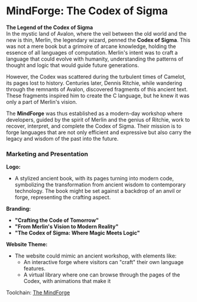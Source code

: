 # MindForge: The Codex of Sigma

**The Legend of the Codex of Sigma**  
In the mystic land of Avalon, where the veil between the old world and the new is thin, Merlin, the legendary wizard, penned the **Codex of Sigma**. This was not a mere book but a grimoire of arcane knowledge, holding the essence of all languages of computation. Merlin's intent was to craft a language that could evolve with humanity, understanding the patterns of thought and logic that would guide future generations.

However, the Codex was scattered during the turbulent times of Camelot, its pages lost to history. Centuries later, Dennis Ritchie, while wandering through the remnants of Avalon, discovered fragments of this ancient text. These fragments inspired him to create the C language, but he knew it was only a part of Merlin's vision.

The **MindForge** was thus established as a modern-day workshop where developers, guided by the spirit of Merlin and the genius of Ritchie, work to recover, interpret, and complete the Codex of Sigma. Their mission is to forge languages that are not only efficient and expressive but also carry the legacy and wisdom of the past into the future.

### **Marketing and Presentation**

**Logo:**
- A stylized ancient book, with its pages turning into modern code, symbolizing the transformation from ancient wisdom to contemporary technology. The book might be set against a backdrop of an anvil or forge, representing the crafting aspect.

**Branding:**
- **"Crafting the Code of Tomorrow"**
- **"From Merlin's Vision to Modern Reality"**
- **"The Codex of Sigma: Where Magic Meets Logic"**

**Website Theme:**
- The website could mimic an ancient workshop, with elements like:
  - An interactive forge where visitors can "craft" their own language features.
  - A virtual library where one can browse through the pages of the Codex, with animations that make it

Toolchain: [The MindForge](info/toolchain.themindforge.md)
